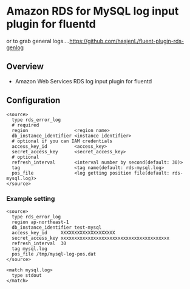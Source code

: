 # Amazon RDS for MySQL log input plugin for fluentd

or to grab general logs....https://github.com/hasjenL/fluent-plugin-rds-genlog

## Overview
- Amazon Web Services RDS log input plugin for fluentd

## Configuration

```config
<source>
  type rds_error_log
  # required
  region                 <region name>
  db_instance_identifier <instance identifier>
  # optional if you can IAM credentials
  access_key_id          <access_key>
  secret_access_key      <secret_access_key>
  # optional
  refresh_interval       <interval number by second(default: 30)>
  tag                    <tag name(default: rds-mysql.log>
  pos_file               <log getting position file(default: rds-mysql.log)>
</source>
```

### Example setting
```config
<source>
  type rds_error_log
  region ap-northeast-1
  db_instance_identifier test-mysql
  access_key_id     XXXXXXXXXXXXXXXXXXXX
  secret_access_key xxxxxxxxxxxxxxxxxxxxxxxxxxxxxxxxxxxxxxxx
  refresh_interval  30
  tag mysql.log
  pos_file /tmp/mysql-log-pos.dat
</source>

<match mysql.log>
  type stdout
</match>
```
